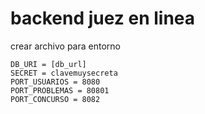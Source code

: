 # backend juez en linea

crear archivo para entorno
```dosini
DB_URI = [db_url]
SECRET = clavemuysecreta
PORT_USUARIOS = 8080
PORT_PROBLEMAS = 80801
PORT_CONCURSO = 8082
```
